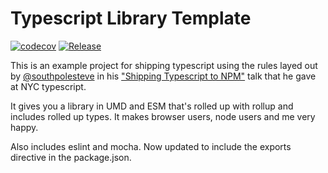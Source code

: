 # Typescript Library Template
[![codecov](https://codecov.io/gh/reconbot/typescript-library-template/branch/master/graph/badge.svg)](https://codecov.io/gh/reconbot/typescript-library-template)
[![Release](https://github.com/reconbot/typescript-library-template/actions/workflows/test.yml/badge.svg)](https://github.com/reconbot/typescript-library-template/actions/workflows/test.yml)

This is an example project for shipping typescript using the rules layed out by [@southpolesteve](https://twitter.com/southpolesteve) in his ["Shipping Typescript to NPM"](https://speakerdeck.com/southpolesteve/shipping-typescript-to-npm?slide=10) talk that he gave at NYC typescript.

It gives you a library in UMD and ESM that's rolled up with rollup and includes rolled up types. It makes browser users, node users and me very happy.

Also includes eslint and mocha. Now updated to include the exports directive in the package.json.
